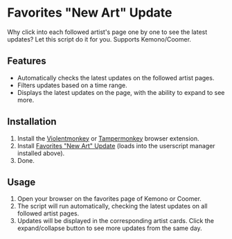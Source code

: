 # Favorites "New Art" Update
Why click into each followed artist's page one by one to see the latest updates? Let this script do it for you. Supports Kemono/Coomer.

## Features
* Automatically checks the latest updates on the followed artist pages.
* Filters updates based on a time range.
* Displays the latest updates on the page, with the ability to expand to see more.

## Installation
1. Install the [Violentmonkey](https://violentmonkey.github.io) or [Tampermonkey](https://www.tampermonkey.net/) browser extension.
2. Install [Favorites "New Art" Update](https://greasyfork.org/zh-TW/scripts/501634/favorites-new-art-update) (loads into the userscript manager installed above).
3. Done.

## Usage
1. Open your browser on the favorites page of Kemono or Coomer.
2. The script will run automatically, checking the latest updates on all followed artist pages.
3. Updates will be displayed in the corresponding artist cards. Click the expand/collapse button to see more updates from the same day.